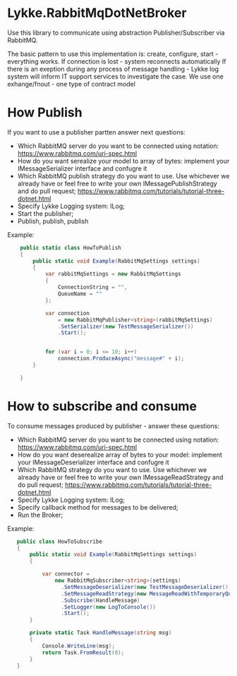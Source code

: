 # Lykke.RabbitMqDotNetBroker

Use this library to communicate using abstraction Publisher/Subscriber via RabbitMQ.

The basic pattern to use this implementation is: create, configure, start - everything works. 
If connection is lost - system reconnects automatically
If there is an exeption during any process of message handling - Lykke log system will inform IT support services to investigate the case.
We use one exhange/fnout - one type of contract model

# How Publish 

If you want to use a publisher partten answer next questions:
 - Which RabbitMQ server do you want to be connected using notation: https://www.rabbitmq.com/uri-spec.html 
 - How do you want serealize your model to array of bytes: implement your IMessageSerializer<TModel> interface and confugre it
 - Which RabbitMQ publish strategy do you want to use. Use whichever we already have or feel free to write your own IMessagePublishStrategy and do pull request; https://www.rabbitmq.com/tutorials/tutorial-three-dotnet.html
 - Specify Lykke Logging system: ILog;
 - Start the publisher;
 - Publish, publish, publish
 
 
 Example:
```csharp
    public static class HowToPublish
    {
        public static void Example(RabbitMqSettings settings)
        {
            var rabbitMqSettings = new RabbitMqSettings
            {
                ConnectionString = "",
                QueueName = ""
            };

            var connection
                = new RabbitMqPublisher<string>(rabbitMqSettings)
                .SetSerializer(new TestMessageSerializer())
                .Start();


            for (var i = 0; i <= 10; i++)
                connection.ProduceAsync("message#" + i);
        }

    }
```



# How to subscribe and consume

To consume messages produced by publisher - answer these questions:

 - Which RabbitMQ server do you want to be connected using notation: https://www.rabbitmq.com/uri-spec.html 
 - How do you want deserealize array of bytes to your model: implement your IMessageDeserializer<TModel> interface and confugre it
 - Which RabbitMQ strategy do you want to use. Use whichever we already have or feel free to write your own IMessageReadStrategy and do pull request; https://www.rabbitmq.com/tutorials/tutorial-three-dotnet.html
 - Specify Lykke Logging system: ILog;
 - Specify callback method for messages to be delivered;
 - Run the Broker;
 
 Example:
 ```csharp
    public class HowToSubscribe
    {
        public static void Example(RabbitMqSettings settings)
        {

            var connector =
                new RabbitMqSubscriber<string>(settings)
                  .SetMessageDeserializer(new TestMessageDeserializer())
                  .SetMessageReadStrategy(new MessageReadWithTemporaryQueueStrategy())
                  .Subscribe(HandleMessage)
                  .SetLogger(new LogToConsole())
                  .Start();
        }

        private static Task HandleMessage(string msg)
        {
            Console.WriteLine(msg);
            return Task.FromResult(0);
        }
    }
```
